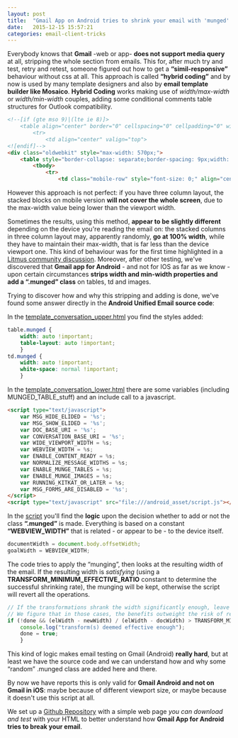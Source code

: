 ```yaml
---
layout: post
title:  "Gmail App on Android tries to shrink your email with 'munged' classes"
date:   2015-12-15 15:57:21
categories: email-client-tricks
---
```

Everybody knows that **Gmail** -web or app- **does not support media query** at all, stripping the whole *<style></style>* section from emails. 
This for, after much try and test, retry and retest, someone figured out how to get a **“simil-responsive”** behaviour without css at all. This approach is called **“hybrid coding”** and by now is used by many template designers and also by **email template builder like Mosaico**.
**Hybrid Coding** works making use of *width/max-width* or *width/min-width* couples, adding some conditional comments table structures for Outlook compatibility.

```html
<!--[if (gte mso 9)|(lte ie 8)]>
    <table align="center" border="0" cellspacing="0" cellpadding="0" width="570">
        <tr>
            <td align="center" valign="top">
<![endif]-->
<div class="oldwebkit" style="max-width: 570px;">
    <table style="border-collapse: separate;border-spacing: 9px;width: 100%;max-width: 570px;background-color: #fff;" class="vb-row fullpad" bgcolor="#ffffff" border="0" cellpadding="0" cellspacing="9" width="570">
        <tbody>
            <tr>
                <td class="mobile-row" style="font-size: 0;" align="center" valign="top">[...]
```

However this approach is not perfect: if you have three column layout, the stacked blocks on mobile version **will not cover the whole screen**, due to the max-width value being lower than the viewport width.

<!--more-->

Sometimes the results, using this method, **appear to be slightly different** depending on the device you're reading the email on: the stacked columns in three column layout may, apparently randomly, **go at 100% width**, while they have to maintain their max-width, that is far less than the device viewport one. 
This kind of behaviour was for the first time highlighted in a [Litmus community discussion](https://litmus.com/community/code/4410-gmail-app-stacked-column-width-woes-no-media-queries). 
Moreover, after other testing, we've discovered that **Gmail app for Android** - and not for IOS as far as we know - upon certain circumstances **strips width and min-width properties and add a “.munged” class** on tables, td and images.


Trying to discover how and why this stripping and adding is done, we've found some answer directly in the **Android Unified Email source code**:

In the [template_conversation_upper.html](https://android.googlesource.com/platform/packages/apps/UnifiedEmail/+/525dfca7775adf3e01bb033122c9c7ed226ed213/res/raw/template_conversation_upper.html) you find the styles added:

```css
table.munged {
    width: auto !important;
    table-layout: auto !important;
    }
td.munged {
    width: auto !important;
    white-space: normal !important;
    }
```

In the [template_conversation_lower.html](https://android.googlesource.com/platform/packages/apps/UnifiedEmail/+/525dfca7775adf3e01bb033122c9c7ed226ed213/res/raw/template_conversation_lower.html) there are some variables (including MUNGED_TABLE_stuff) and an include call to a javascript.

```html   
<script type="text/javascript">
    var MSG_HIDE_ELIDED = '%s';
    var MSG_SHOW_ELIDED = '%s';
    var DOC_BASE_URI = '%s';
    var CONVERSATION_BASE_URI = '%s';
    var WIDE_VIEWPORT_WIDTH = %s;
    var WEBVIEW_WIDTH = %s;
    var ENABLE_CONTENT_READY = %s;
    var NORMALIZE_MESSAGE_WIDTHS = %s;
    var ENABLE_MUNGE_TABLES = %s;
    var ENABLE_MUNGE_IMAGES = %s;
    var RUNNING_KITKAT_OR_LATER = %s;
    var MSG_FORMS_ARE_DISABLED = '%s';
</script>
<script type="text/javascript" src="file:///android_asset/script.js"></script>
```

In the [script](https://android.googlesource.com/platform/packages/apps/UnifiedEmail/+/525dfca7775adf3e01bb033122c9c7ed226ed213/assets/script.js#245) you'll find the **logic** upon the decision whether to add or not the class **“.munged”** is made.
Everything is based on a constant **“WEBVIEW_WIDTH”** that is related - or appear to be - to the device itself.

```javascript  
documentWidth = document.body.offsetWidth;
goalWidth = WEBVIEW_WIDTH;
```

The code tries to apply the “munging”, then looks at the resulting width of the email.
If the resulting width is *satisfying* (using a **TRANSFORM_MINIMUM_EFFECTIVE_RATIO** constant to determine the successful shrinking rate), the munging will be kept, otherwise the script will revert all the operations. 

```javascript  
// If the transformations shrank the width significantly enough, leave them in place.
// We figure that in those cases, the benefits outweight the risk of rendering artifacts.
if (!done && (elWidth - newWidth) / (elWidth - docWidth) > TRANSFORM_MINIMUM_EFFECTIVE_RATIO) {
    console.log("transform(s) deemed effective enough");
    done = true;
    }
```

This kind of logic makes email testing on Gmail (Android) **really hard**, but at least we have the source code and we can understand how and why some “random” .munged class are added here and there.

By now we have reports this is only valid for **Gmail Android and not on Gmail in iOS**: maybe because of different viewport size, or maybe because it doesn't use this script at all.

We set up a [Github Repository](https://github.com/bago/android-gmail-emulator) with a simple web page *you can download and test* with your HTML to better understand how **Gmail App for Android tries to break your email**.
